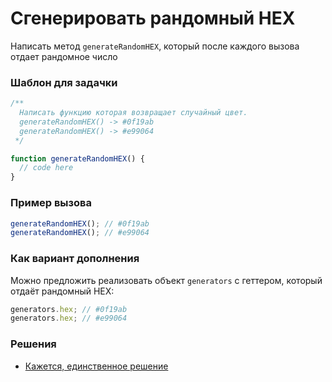 # Сгенерировать рандомный HEX

Написать метод `generateRandomHEX`, который после каждого вызова отдает рандомное число

### Шаблон для задачки

```js
/**
  Написать функцию которая возвращает случайный цвет.
  generateRandomHEX() -> #0f19ab
  generateRandomHEX() -> #e99064
 */

function generateRandomHEX() {
  // code here
}
```

### Пример вызова

```js
generateRandomHEX(); // #0f19ab
generateRandomHEX(); // #e99064
```

### Как вариант дополнения

Можно предложить реализовать объект `generators` с геттером, который отдаёт рандомный HEX:

```js
generators.hex; // #0f19ab
generators.hex; // #e99064
```

### Решения

- [Кажется, единственное решение](generateRandomHEX.ts)
